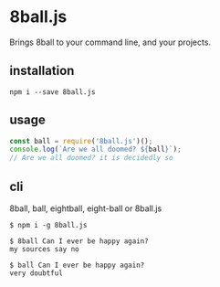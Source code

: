 # 8ball.js
Brings 8ball to your command line, and your projects.

## installation
```
npm i --save 8ball.js
```

## usage
```js
const ball = require('8ball.js')();
console.log(`Are we all doomed? ${ball}`); 
// Are we all doomed? it is decidedly so
```

## cli
8ball, ball, eightball, eight-ball or 8ball.js
```
$ npm i -g 8ball.js
```

```
$ 8ball Can I ever be happy again?
my sources say no
```

```
$ ball Can I ever be happy again?
very doubtful
```